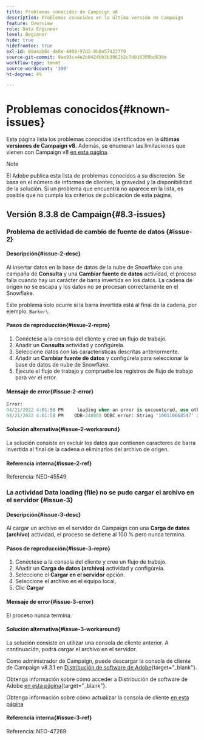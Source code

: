 ```yaml
---
title: Problemas conocidos de Campaign v8
description: Problemas conocidos en la última versión de Campaign
feature: Overview
role: Data Engineer
level: Beginner
hide: true
hidefromtoc: true
exl-id: 89a4ab6c-de8e-4408-97d2-8b8e574227f9
source-git-commit: 9ae93ce4e2b0424bb3b3862b2c7d016309bd630e
workflow-type: tm+mt
source-wordcount: '399'
ht-degree: 4%

---
```


# Problemas conocidos{#known-issues}

Esta página lista los problemas conocidos identificados en la **últimas versiones de Campaign v8**. Además, se enumeran las limitaciones que vienen con Campaign v8 [en esta página](ac-guardrails.md).


>[!NOTE]
>
>El Adobe publica esta lista de problemas conocidos a su discreción. Se basa en el número de informes de clientes, la gravedad y la disponibilidad de la solución. Si un problema que encuentra no aparece en la lista, es posible que no cumpla los criterios de publicación de esta página.

## Versión 8.3.8 de Campaign{#8.3-issues}

### Problema de actividad de cambio de fuente de datos {#issue-2}

#### Descripción{#issue-2-desc}

Al insertar datos en la base de datos de la nube de Snowflake con una campaña de **Consulta** y una **Cambiar fuente de datos** actividad, el proceso falla cuando hay un carácter de barra invertida en los datos. La cadena de origen no se escapa y los datos no se procesan correctamente en el Snowflake.

Este problema solo ocurre si la barra invertida está al final de la cadena, por ejemplo: `Barker\`.


#### Pasos de reproducción{#issue-2-repro}

1. Conéctese a la consola del cliente y cree un flujo de trabajo.
1. Añadir un **Consulta** actividad y configúrela.
1. Seleccione datos con las características descritas anteriormente.
1. Añadir un **Cambiar fuente de datos** y configúrela para seleccionar la base de datos de nube de Snowflake.
1. Ejecute el flujo de trabajo y compruebe los registros de flujo de trabajo para ver el error.


#### Mensaje de error{#issue-2-error}

```sql
Error:
04/21/2022 4:01:58 PM     loading when an error is encountered, use other values such as 'SKIP_FILE' or 'CONTINUE' for the ON_ERROR option. For more information on loading options, please run 'info loading_data' in a SQL client. SQLState: 22000
04/21/2022 4:01:58 PM    ODB-240000 ODBC error: String '100110668547' is too long and would be truncated   File 'wkf1656797_21_1_3057430574#458516uploadPart0.chunk.gz', line 1, character 0   Row 90058, column "WKF1656797_21_1"["SCARRIER_ROUTE":13]   If you would like to continue
```

#### Solución alternativa{#issue-2-workaround}

La solución consiste en excluir los datos que contienen caracteres de barra invertida al final de la cadena o eliminarlos del archivo de origen.


#### Referencia interna{#issue-2-ref}

Referencia: NEO-45549


### La actividad Data loading (file) no se pudo cargar el archivo en el servidor {#issue-3}

#### Descripción{#issue-3-desc}

Al cargar un archivo en el servidor de Campaign con una **Carga de datos (archivo)** actividad, el proceso se detiene al 100 % pero nunca termina.

#### Pasos de reproducción{#issue-3-repro}

1. Conéctese a la consola del cliente y cree un flujo de trabajo.
1. Añadir un **Carga de datos (archivo)** actividad y configúrela.
1. Seleccione el **Cargar en el servidor** opción.
1. Seleccione el archivo en el equipo local,
1. Clic **Cargar**


#### Mensaje de error{#issue-3-error}

El proceso nunca termina.

#### Solución alternativa{#issue-3-workaround}

La solución consiste en utilizar una consola de cliente anterior. A continuación, podrá cargar el archivo en el servidor.

Como administrador de Campaign, puede descargar la consola de cliente de Campaign v8.3.1 en [Distribución de software de Adobe](https://experience.adobe.com/#/downloads/content/software-distribution/en/campaign.html?1_group.propertyvalues.property=.%2Fjcr%3Acontent%2Fmetadata%2Fdc%3Aversion&amp;1_group.propertyvalues.operation=equals&amp;1_group.propertyvalues.0_values=target-version%3Acampaign%2F8&amp;orderby=%40jcr%3Acontent%2Fjcr%3AlastModified&amp;orderby.sort=desc&amp;layout=list&amp;p.offset=0&amp;p.limit=4){target="_blank"}.

Obtenga información sobre cómo acceder a Distribución de software de Adobe [en esta página](https://experienceleague.adobe.com/docs/experience-cloud/software-distribution/home.html?lang=es){target="_blank"}.

Obtenga información sobre cómo actualizar la consola de cliente [en esta página](connect.md)

#### Referencia interna{#issue-3-ref}

Referencia: NEO-47269

